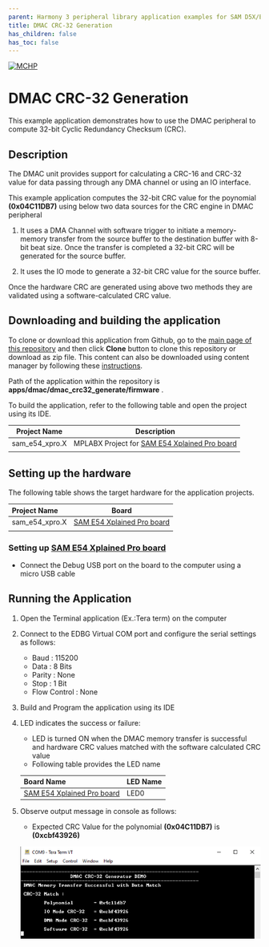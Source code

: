 ```yaml
---
parent: Harmony 3 peripheral library application examples for SAM D5X/E5X family
title: DMAC CRC-32 Generation
has_children: false
has_toc: false
---
```


[![MCHP](https://www.microchip.com/ResourcePackages/Microchip/assets/dist/images/logo.png)](https://www.microchip.com)

# DMAC CRC-32 Generation

This example application demonstrates how to use the DMAC peripheral to compute 32-bit Cyclic Redundancy Checksum (CRC).

## Description

The DMAC unit provides support for calculating a CRC-16 and CRC-32 value for data passing through any DMA channel or using an IO interface.

This example application computes the 32-bit CRC value for the poynomial **(0x04C11DB7)** using below two data sources for the CRC engine in DMAC peripheral

1. It uses a DMA Channel with software trigger to initiate a memory-memory transfer from the source buffer to the destination buffer with 8-bit beat size. Once the transfer is completed a 32-bit CRC will be generated for the source buffer.

2. It uses the IO mode to generate a 32-bit CRC value for the source buffer.

Once the hardware CRC are generated using above two methods they are validated using a software-calculated CRC value.

## Downloading and building the application

To clone or download this application from Github, go to the [main page of this repository](https://github.com/Microchip-MPLAB-Harmony/csp_apps_sam_d5x_e5x) and then click **Clone** button to clone this repository or download as zip file.
This content can also be downloaded using content manager by following these [instructions](https://github.com/Microchip-MPLAB-Harmony/contentmanager/wiki).

Path of the application within the repository is **apps/dmac/dmac_crc32_generate/firmware** .

To build the application, refer to the following table and open the project using its IDE.

| Project Name      | Description                                    |
| ----------------- | ---------------------------------------------- |
| sam_e54_xpro.X    | MPLABX Project for [SAM E54 Xplained Pro board](https://www.microchip.com/developmenttools/ProductDetails/atsame54-xpro)|
|||

## Setting up the hardware

The following table shows the target hardware for the application projects.

| Project Name| Board|
|:---------|:---------:|
| sam_e54_xpro.X    | [SAM E54 Xplained Pro board](https://www.microchip.com/developmenttools/ProductDetails/atsame54-xpro)|
|||

### Setting up [SAM E54 Xplained Pro board](https://www.microchip.com/developmenttools/ProductDetails/atsame54-xpro)

- Connect the Debug USB port on the board to the computer using a micro USB cable

## Running the Application

1. Open the Terminal application (Ex.:Tera term) on the computer
2. Connect to the EDBG Virtual COM port and configure the serial settings as follows:
    - Baud : 115200
    - Data : 8 Bits
    - Parity : None
    - Stop : 1 Bit
    - Flow Control : None
3. Build and Program the application using its IDE
4. LED indicates the success or failure:
    - LED is turned ON when the DMAC memory transfer is successful and hardware CRC values matched with the software calculated CRC value
    - Following table provides the LED name

    | Board Name | LED Name |
    |------------| -------- |
    |[SAM E54 Xplained Pro board](https://www.microchip.com/developmenttools/ProductDetails/atsame54-xpro) | LED0 |

5. Observe output message in console as follows:
    - Expected CRC Value for the polynomial **(0x04C11DB7)** is **(0xcbf43926)**

    ![output](images/output_dmac_crc32_generate.png)
